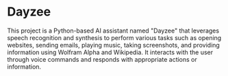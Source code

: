 # Dayzee
This project is a Python-based AI assistant named "Dayzee" that leverages speech recognition and synthesis to perform various tasks such as opening websites, sending emails, playing music, taking screenshots, and providing information using Wolfram Alpha and Wikipedia. It interacts with the user through voice commands and responds with appropriate actions or information.
